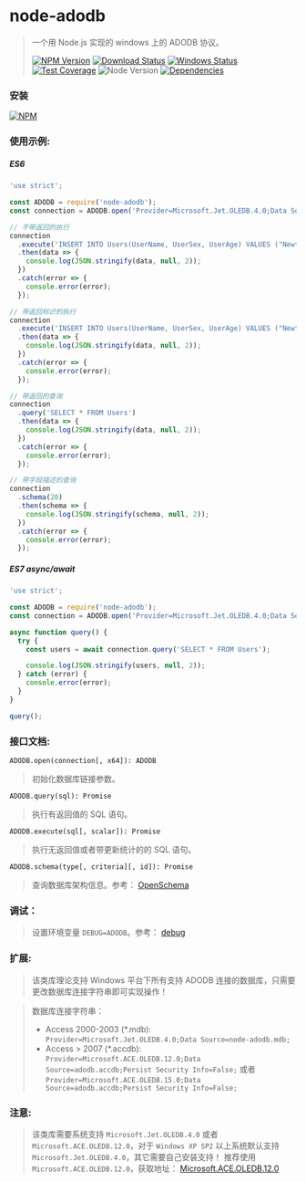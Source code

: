 # node-adodb

> 一个用 Node.js 实现的 windows 上的 ADODB 协议。
>
> [![NPM Version][npm-image]][npm-url]
> [![Download Status][download-image]][npm-url]
> [![Windows Status][appveyor-image]][appveyor-url]
> [![Test Coverage][coveralls-image]][coveralls-url]
> ![Node Version][node-image]
> [![Dependencies][david-image]][david-url]

### 安装

[![NPM](https://nodei.co/npm/node-adodb.png)](https://nodei.co/npm/node-adodb/)

### 使用示例:

##### ES6

```js
'use strict';

const ADODB = require('node-adodb');
const connection = ADODB.open('Provider=Microsoft.Jet.OLEDB.4.0;Data Source=node-adodb.mdb;');

// 不带返回的执行
connection
  .execute('INSERT INTO Users(UserName, UserSex, UserAge) VALUES ("Newton", "Male", 25)')
  .then(data => {
    console.log(JSON.stringify(data, null, 2));
  })
  .catch(error => {
    console.error(error);
  });

// 带返回标识的执行
connection
  .execute('INSERT INTO Users(UserName, UserSex, UserAge) VALUES ("Newton", "Male", 25)', 'SELECT @@Identity AS id')
  .then(data => {
    console.log(JSON.stringify(data, null, 2));
  })
  .catch(error => {
    console.error(error);
  });

// 带返回的查询
connection
  .query('SELECT * FROM Users')
  .then(data => {
    console.log(JSON.stringify(data, null, 2));
  })
  .catch(error => {
    console.error(error);
  });

// 带字段描述的查询
connection
  .schema(20)
  .then(schema => {
    console.log(JSON.stringify(schema, null, 2));
  })
  .catch(error => {
    console.error(error);
  });
```

##### ES7 async/await
```js
'use strict';

const ADODB = require('node-adodb');
const connection = ADODB.open('Provider=Microsoft.Jet.OLEDB.4.0;Data Source=node-adodb.mdb;');

async function query() {
  try {
    const users = await connection.query('SELECT * FROM Users');

    console.log(JSON.stringify(users, null, 2));
  } catch (error) {
    console.error(error);
  }
}

query();
```

### 接口文档:

`ADODB.open(connection[, x64]): ADODB`

> 初始化数据库链接参数。

`ADODB.query(sql): Promise`

> 执行有返回值的 SQL 语句。

`ADODB.execute(sql[, scalar]): Promise`

> 执行无返回值或者带更新统计的的 SQL 语句。

`ADODB.schema(type[, criteria][, id]): Promise`

> 查询数据库架构信息。参考： [OpenSchema](https://docs.microsoft.com/zh-cn/sql/ado/reference/ado-api/openschema-method)

### 调试：

> 设置环境变量 `DEBUG=ADODB`。参考： [debug](https://github.com/visionmedia/debug)

### 扩展:

> 该类库理论支持 Windows 平台下所有支持 ADODB 连接的数据库，只需要更改数据库连接字符串即可实现操作！

> 数据库连接字符串： 
>  - Access 2000-2003 (\*.mdb): `Provider=Microsoft.Jet.OLEDB.4.0;Data Source=node-adodb.mdb;`
>  - Access > 2007 (\*.accdb): `Provider=Microsoft.ACE.OLEDB.12.0;Data Source=adodb.accdb;Persist Security Info=False;` 或者  `Provider=Microsoft.ACE.OLEDB.15.0;Data Source=adodb.accdb;Persist Security Info=False;`


### 注意:

> 该类库需要系统支持 `Microsoft.Jet.OLEDB.4.0` 或者 `Microsoft.ACE.OLEDB.12.0`，对于 `Windows XP SP2` 以上系统默认支持 `Microsoft.Jet.OLEDB.4.0`，其它需要自己安装支持！
> 推荐使用 `Microsoft.ACE.OLEDB.12.0`，获取地址： [Microsoft.ACE.OLEDB.12.0](https://www.microsoft.com/zh-CN/download/details.aspx?id=13255)

[npm-image]: https://img.shields.io/npm/v/node-adodb.svg?style=flat-square
[npm-url]: https://www.npmjs.org/package/node-adodb
[download-image]: https://img.shields.io/npm/dm/node-adodb.svg?style=flat-square
[appveyor-image]: https://img.shields.io/appveyor/ci/nuintun/node-adodb/master.svg?style=flat-square&label=windows
[appveyor-url]: https://ci.appveyor.com/project/nuintun/node-adodb
[coveralls-image]: http://img.shields.io/coveralls/nuintun/node-adodb/master.svg?style=flat-square
[coveralls-url]: https://coveralls.io/r/nuintun/node-adodb?branch=master
[david-image]: https://img.shields.io/david/nuintun/node-adodb/master.svg?style=flat-square
[david-url]: https://david-dm.org/nuintun/node-adodb
[node-image]: https://img.shields.io/node/v/node-adodb.svg?style=flat-square
